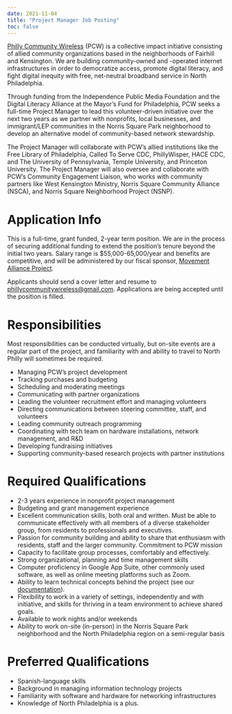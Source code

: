 ```yaml
---
date: 2021-11-04
title: "Project Manager Job Posting"
toc: false
---
```


[Philly Community Wireless](/es/) (PCW) is a collective impact initiative consisting of allied community organizations based in the neighborhoods of Fairhill and Kensington. We are building community-owned and -operated internet infrastructures in order to democratize access, promote digital literacy, and fight digital inequity with free, net-neutral broadband service in North Philadelphia.

Through funding from the Independence Public Media Foundation and the Digital Literacy Alliance at the Mayor’s Fund for Philadelphia, PCW seeks a full-time Project Manager to lead this volunteer-driven initiative over the next two years as we partner with nonprofits, local businesses, and immigrant/LEP communities in the Norris Square Park neighborhood to develop an alternative model of community-based network stewardship.

The Project Manager will collaborate with PCW’s allied institutions like the Free Library of Philadelphia, Called To Serve CDC, PhillyWisper, HACE CDC, and The University of Pennsylvania, Temple University, and Princeton University. The Project Manager will also oversee and collaborate with PCW’s Community Engagement Liaison, who works with community partners like West Kensington Ministry, Norris Square Community Alliance (NSCA), and Norris Square Neighborhood Project (NSNP).

# Application Info

This is a full-time, grant funded, 2-year term position. We are in the process of securing additional funding to extend the position’s tenure beyond the initial two years. Salary range is $55,000-65,000/year and benefits are competitive, and will be administered by our fiscal sponsor, [Movement Alliance Project](https://movementalliance.org/).

Applicants should send a cover letter and resume to phillycommunitywireless@gmail.com. Applications are being accepted until the position is filled.

# Responsibilities

Most responsibilities can be conducted virtually, but on-site events are a regular part of the project, and familiarity with and ability to travel to North Philly will sometimes be required.

- Managing PCW’s project development
- Tracking purchases and budgeting
- Scheduling and moderating meetings
- Communicating with partner organizations
- Leading the volunteer recruitment effort and managing volunteers
- Directing communications between steering committee, staff, and volunteers
- Leading community outreach programming
- Coordinating with tech team on hardware installations, network management, and R&D
- Developing fundraising initiatives
- Supporting community-based research projects with partner institutions

# Required Qualifications

- 2-3 years experience in nonprofit project management
- Budgeting and grant management experience
- Excellent communication skills, both oral and written. Must be able to communicate effectively with all members of a diverse stakeholder group, from residents to professionals and executives.
- Passion for community building and ability to share that enthusiasm with residents, staff and the larger community. Commitment to PCW mission
- Capacity to facilitate group processes, comfortably and effectively.
- Strong organizational, planning and time management skills
- Computer proficiency in Google App Suite, other commonly used software, as well as online meeting platforms such as Zoom.
- Ability to learn technical concepts behind the project (see our [documentation](https://docs.phillycommunitywireless.org/en/latest/)).
- Flexibility to work in a variety of settings, independently and with initiative, and skills for thriving in a team environment to achieve shared goals.
- Available to work nights and/or weekends
- Ability to work on-site (in-person) in the Norris Square Park neighborhood and the North Philadelphia region on a semi-regular basis

# Preferred Qualifications

- Spanish-language skills
- Background in managing information technology projects
- Familiarity with software and hardware for networking infrastructures
- Knowledge of North Philadelphia is a plus.
